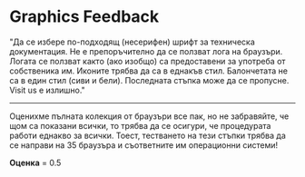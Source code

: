# Graphics Feedback #
"Да се избере по-подходящ (несерифен) шрифт за техническа документация.
Не е препоръчително да се ползват лога на браузъри. Логата се ползват както (ако изобщо) са предоставени за употреба от собственика им. 
Иконите трябва да са в еднакъв стил.
Балончетата не са в един стил (сиви и бели).
Последната стъпка може да се пропусне.
Visit us е излишно."

---
Оценихме пълната колекция от браузъри все пак, но не забравяйте, че щом са показани всички, то трябва да се осигури, че процедурата работи еднакво за всички. Тоест, тестването на тези стъпки трябва да се направи на 35 браузъра и съответните им операционни системи!

**Оценка** = 0.5
